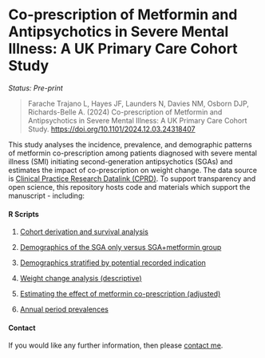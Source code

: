 # Co-prescription of Metformin and Antipsychotics in Severe Mental Illness: A UK Primary Care Cohort Study

<i>Status: Pre-print</i>

> Farache Trajano L, Hayes JF, Launders N, Davies NM, Osborn DJP, Richards-Belle A. (2024) Co-prescription of Metformin and Antipsychotics in Severe Mental Illness: A UK Primary Care Cohort Study. https://doi.org/10.1101/2024.12.03.24318407

This study analyses the incidence, prevalence, and demographic patterns of metformin co-prescription among patients diagnosed with severe mental illness (SMI) initiating second-generation antipsychotics (SGAs) and estimates the impact of co-prescription on weight change. The data source is [Clinical Practice Research Datalink (CPRD)](https://www.cprd.com/). To support transparency and open science, this repository hosts code and materials which support the manuscript - including:

#### R Scripts

1. [Cohort derivation and survival analysis](https://github.com/Alvin-RB/antipsychotic_metformin_coprescription/blob/main/R%20scripts/1a.%20Group%20counts%20and%20survival%20analysis.R)

2. [Demographics of the SGA only versus SGA+metformin group](https://github.com/Alvin-RB/antipsychotic_metformin_coprescription/blob/main/R%20scripts/2a.%20Demographic%20table%20for%20metformin%20vs%20no%20metformin.R)

3. [Demographics stratified by potential recorded indication](https://github.com/Alvin-RB/antipsychotic_metformin_coprescription/blob/main/R%20scripts/3a.%20Demographic%20table%20for%20PCOS%3Adiabetes%20metformin%20group%20vs%20metformin%20only.R)

4. [Weight change analysis (descriptive)](https://github.com/Alvin-RB/antipsychotic_metformin_coprescription/blob/main/R%20scripts/4a.%20Weight%20change%20descriptive%20analysis.R)

5. [Estimating the effect of metformin co-prescription (adjusted)](https://github.com/Alvin-RB/antipsychotic_metformin_coprescription/blob/main/R%20scripts/5a.%20Adjusting%20for%20confounding%20variables.R)

6. [Annual period prevalences](https://github.com/Alvin-RB/antipsychotic_metformin_coprescription/blob/main/R%20scripts/6a.%20Annual%20period%20prevalence.R)

#### Contact

If you would like any further information, then please [contact me](https://github.com/Alvin-RB).
